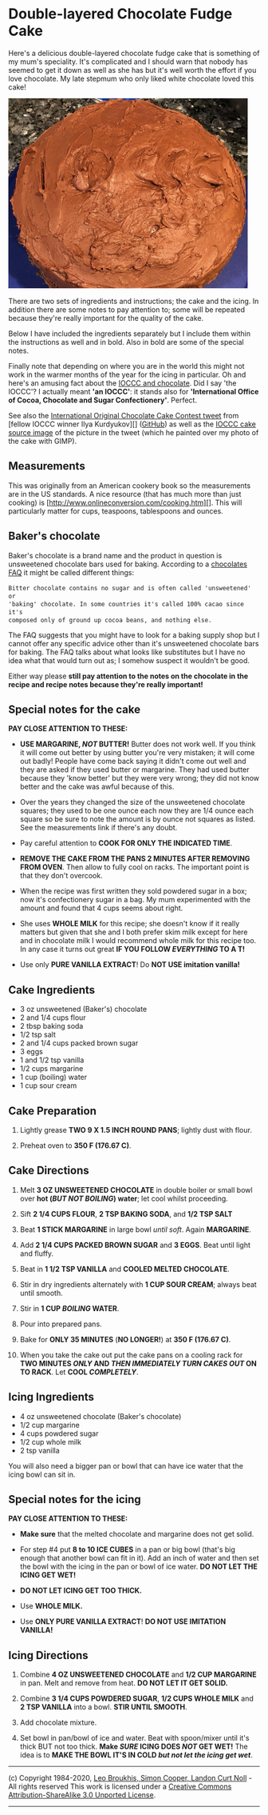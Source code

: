 #	Double-layered Chocolate Fudge Cake

Here's a delicious double-layered chocolate fudge cake that is
something of my mum's speciality. It's complicated and I should warn that nobody
has seemed to get it down as well as she has but it's well worth the effort if
you love chocolate. My late stepmum who only liked white chocolate loved this
cake!

![picture of the Double-layered chocolate fudge cake](cake.jpg)

There are two sets of ingredients and instructions; the cake and the icing. In
addition there are some notes to pay attention to; some will be repeated because
they're really important for the quality of the cake.

Below I have included the ingredients separately but I include them within the
instructions as well and in bold. Also in bold are some of the special notes.

Finally note that depending on where you are in the world this might not work in
the warmer months of the year for the icing in particular. Oh and here's an
amusing fact about the [IOCCC and chocolate][]. Did I say 'the IOCCC'? I actually
meant **'an IOCCC'**: it stands also for **'International Office of Cocoa, Chocolate
and Sugar Confectionery'**. Perfect.

See also the [International Original Chocolate Cake Contest tweet][] from
[fellow IOCCC winner Ilya Kurdyukov][] ([GitHub][]) as well as the
[IOCCC cake source image][] of the picture in the tweet (which he painted over
my photo of the cake with GIMP).


## Measurements

This was originally from an American cookery book so the measurements are in the
US standards. A nice resource (that has much more than just cooking) is
[http://www.onlineconversion.com/cooking.htm][]. This will particularly matter
for cups, teaspoons, tablespoons and ounces.


## Baker's chocolate

Baker's chocolate is a brand name and the product in question is unsweetened
chocolate bars used for baking. According to a [chocolates FAQ][] it might be
called different things:

	Bitter chocolate contains no sugar and is often called 'unsweetened' or
	'baking' chocolate. In some countries it's called 100% cacao since it's
	composed only of ground up cocoa beans, and nothing else.

The FAQ suggests that you might have to look for a baking supply shop but I
cannot offer any specific advice other than it's unsweetened chocolate bars for
baking. The FAQ talks about what looks like substitutes but I have no idea what
that would turn out as; I somehow suspect it wouldn't be good.

Either way please **still pay attention to the notes on the chocolate in the recipe and
recipe notes because they're really important!**

## Special notes for the cake

**PAY CLOSE ATTENTION TO THESE:**

*   **USE MARGARINE, _NOT_ BUTTER!** Butter does not work well. If you think it
    will come out better by using butter you're very mistaken; it will come out
    badly! People have come back saying it didn't come out well and they are
    asked if they used butter or margarine. They had used butter because they
    'know better' but they were very wrong; they did not know better and the
    cake was awful because of this.

*   Over the years they changed the size of the unsweetened chocolate squares;
    they used to be one ounce each now they are 1/4 ounce each square so be sure to
    note the amount is by ounce not squares as listed. See the measurements link
    if there's any doubt.

*   Pay careful attention to **COOK FOR ONLY THE INDICATED TIME**.

*   **REMOVE THE CAKE FROM THE PANS 2 MINUTES AFTER REMOVING FROM OVEN**. Then allow
    to fully cool on racks. The important point is that they don't overcook.

*   When the recipe was first written they sold powdered sugar in a box; now
    it's confectionery sugar in a bag. My mum experimented with the amount and
    found that 4 cups seems about right.

*   She uses **WHOLE MILK** for this recipe; she doesn't know if it really matters
    but given that she and I both prefer skim milk except for here and in
    chocolate milk I would recommend whole milk for this recipe too. In any case
    it turns out great **IF YOU FOLLOW *EVERYTHING* TO A T!**

*   Use only **PURE VANILLA EXTRACT**! Do **NOT USE imitation vanilla!**


## Cake Ingredients

*   3 oz unsweetened (Baker's) chocolate
*   2 and 1/4 cups flour
*   2 tbsp baking soda
*   1/2 tsp salt
*   2 and 1/4 cups packed brown sugar
*   3 eggs
*   1 and 1/2 tsp vanilla
*   1/2 cups margarine
*   1 cup (boiling) water
*   1 cup sour cream


## Cake Preparation

1.  Lightly grease **TWO 9 X 1.5 INCH ROUND PANS**; lightly dust with flour.

2.  Preheat oven to **350 F (176.67 C)**.


## Cake Directions

1.  Melt **3 OZ UNSWEETENED CHOCOLATE** in double boiler or small bowl over
    **hot (*BUT NOT BOILING*) water**; let cool whilst proceeding.

2.  Sift **2 1/4 CUPS FLOUR**, **2 TSP BAKING SODA**, and **1/2 TSP SALT**

3.  Beat **1 STICK MARGARINE** in large bowl *until soft*. Again **MARGARINE**.

4.  Add **2 1/4 CUPS PACKED BROWN SUGAR** and **3 EGGS**. Beat until light and
    fluffy.

5.  Beat in **1 1/2 TSP VANILLA** and **COOLED MELTED CHOCOLATE**.

6.  Stir in dry ingredients alternately with **1 CUP SOUR CREAM**; always beat
    until smooth.

7.  Stir in **1 CUP _BOILING_ WATER**.

8.  Pour into prepared pans.

9.  Bake for **ONLY 35 MINUTES** (**NO LONGER!**) at **350 F (176.67 C)**.

10. When you take the cake out put the cake pans on a cooling rack for **TWO
    MINUTES _ONLY_ AND _THEN IMMEDIATELY TURN CAKES OUT_ ON TO RACK**. Let **COOL
    _COMPLETELY_**.


## Icing Ingredients

*   4 oz unsweetened chocolate (Baker's chocolate)
*   1/2 cup margarine
*   4 cups powdered sugar
*   1/2 cup whole milk
*   2 tsp vanilla

You will also need a bigger pan or bowl that can have ice water that the icing
bowl can sit in.

## Special notes for the icing

**PAY CLOSE ATTENTION TO THESE:**

*   **Make sure** that the melted chocolate and margarine does not get solid.

*   For step #4 put **8 to 10 ICE CUBES** in a pan or big bowl (that's big
    enough that another bowl can fit in it). Add an inch of water and then set
    the bowl with the icing in the pan or bowl of ice water. **DO NOT LET THE
    ICING GET WET!**

*   **DO NOT LET ICING GET TOO THICK.**

*   Use **WHOLE MILK.**

*   Use **ONLY PURE VANILLA EXTRACT**! **DO NOT USE IMITATION VANILLA!**


## Icing Directions


1.  Combine **4 OZ UNSWEETENED CHOCOLATE** and **1/2 CUP MARGARINE** in pan.
    Melt and remove from heat. **DO NOT LET IT GET SOLID.**

2.  Combine **3 1/4 CUPS POWDERED SUGAR**, **1/2 CUPS WHOLE MILK** and **2 TSP
    VANILLA** into a bowl. **STIR UNTIL SMOOTH**.

3.  Add chocolate mixture.

4.  Set bowl in pan/bowl of ice and water. Beat with spoon/mixer until it's
    thick BUT not too thick. **Make _SURE_ ICING DOES _NOT_ GET WET!** The idea is to
    **MAKE THE BOWL IT'S IN COLD *but not let the icing get wet***.

[picture]: cake.jpg
[http://www.onlineconversion.com/cooking.htm]: http://www.onlineconversion.com/cooking.htm
[IOCCC and chocolate]: http://www.gomc.com/firstpage/200103068.pdf
[International Original Chocolate Cake Contest tweet]: https://web.archive.org/web/20200805053007/https://twitter.com/ilyakurdyukov/status/1290520266087571458
[fellow IOCCC winner Ilya Kurdyukov GitHub]: https://github.com/ilyakurdyukov
[GitHub]: https://github.com/ilyakurdyukov
[IOCCC cake source image]: ioccc-cake.jpg
[chocolates FAQ]: https://www.davidlebovitz.com/chocolate-faqs/

-----------------------------------------------------------------------------------------------------
(c) Copyright 1984-2020, [Leo Broukhis, Simon Cooper, Landon Curt Noll][judges] - All rights reserved
This work is licensed under a [Creative Commons Attribution-ShareAlike 3.0 Unported License][cc].

[judges]: http://www.ioccc.org/judges.html
[cc]: http://creativecommons.org/licenses/by-sa/3.0/
-----------------------------------------------------------------------------------------------------
